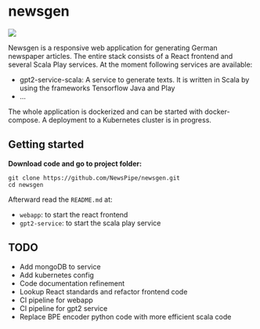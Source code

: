# newsgen

![](.github/imgs/newsgen-2.gif)

Newsgen is a responsive web application for generating German newspaper articles. The entire stack consists of a React frontend and several Scala Play services. At the moment following services are available:
- gpt2-service-scala: A service to generate texts. It is written in Scala by using the frameworks Tensorflow Java and Play
- ...

The whole application is dockerized and can be started with docker-compose. A deployment to a Kubernetes cluster is in progress.

## Getting started
**Download code and go to project folder:**
```
git clone https://github.com/NewsPipe/newsgen.git
cd newsgen
```

Afterward read the `README.md` at:
- `webapp`: to start the react frontend
- `gpt2-service`: to start the scala play service

## TODO
- Add mongoDB to service
- Add kubernetes config
- Code documentation refinement
- Lookup React standards and refactor frontend code
- CI pipeline for webapp
- CI pipeline for gpt2 service
- Replace BPE encoder python code with more efficient scala code
